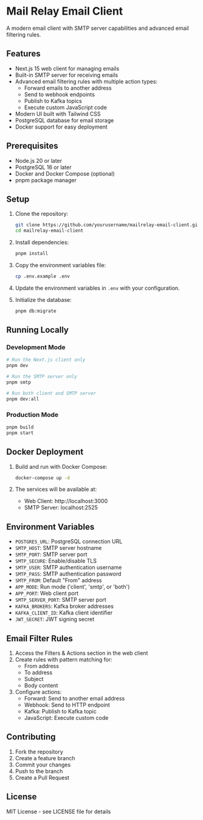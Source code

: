 # Mail Relay Email Client

A modern email client with SMTP server capabilities and advanced email filtering rules.

## Features

- Next.js 15 web client for managing emails
- Built-in SMTP server for receiving emails
- Advanced email filtering rules with multiple action types:
  - Forward emails to another address
  - Send to webhook endpoints
  - Publish to Kafka topics
  - Execute custom JavaScript code
- Modern UI built with Tailwind CSS
- PostgreSQL database for email storage
- Docker support for easy deployment

## Prerequisites

- Node.js 20 or later
- PostgreSQL 16 or later
- Docker and Docker Compose (optional)
- pnpm package manager

## Setup

1. Clone the repository:
   ```bash
   git clone https://github.com/yourusername/mailrelay-email-client.git
   cd mailrelay-email-client
   ```

2. Install dependencies:
   ```bash
   pnpm install
   ```

3. Copy the environment variables file:
   ```bash
   cp .env.example .env
   ```

4. Update the environment variables in `.env` with your configuration.

5. Initialize the database:
   ```bash
   pnpm db:migrate
   ```

## Running Locally

### Development Mode

```bash
# Run the Next.js client only
pnpm dev

# Run the SMTP server only
pnpm smtp

# Run both client and SMTP server
pnpm dev:all
```

### Production Mode

```bash
pnpm build
pnpm start
```

## Docker Deployment

1. Build and run with Docker Compose:
   ```bash
   docker-compose up -d
   ```

2. The services will be available at:
   - Web Client: http://localhost:3000
   - SMTP Server: localhost:2525

## Environment Variables

- `POSTGRES_URL`: PostgreSQL connection URL
- `SMTP_HOST`: SMTP server hostname
- `SMTP_PORT`: SMTP server port
- `SMTP_SECURE`: Enable/disable TLS
- `SMTP_USER`: SMTP authentication username
- `SMTP_PASS`: SMTP authentication password
- `SMTP_FROM`: Default "From" address
- `APP_MODE`: Run mode ('client', 'smtp', or 'both')
- `APP_PORT`: Web client port
- `SMTP_SERVER_PORT`: SMTP server port
- `KAFKA_BROKERS`: Kafka broker addresses
- `KAFKA_CLIENT_ID`: Kafka client identifier
- `JWT_SECRET`: JWT signing secret

## Email Filter Rules

1. Access the Filters & Actions section in the web client
2. Create rules with pattern matching for:
   - From address
   - To address
   - Subject
   - Body content
3. Configure actions:
   - Forward: Send to another email address
   - Webhook: Send to HTTP endpoint
   - Kafka: Publish to Kafka topic
   - JavaScript: Execute custom code

## Contributing

1. Fork the repository
2. Create a feature branch
3. Commit your changes
4. Push to the branch
5. Create a Pull Request

## License

MIT License - see LICENSE file for details
